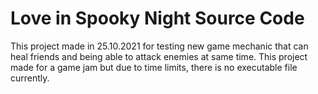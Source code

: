 # Love in Spooky Night Source Code
 This project made in 25.10.2021 for testing new game mechanic that can heal friends and being able to attack enemies at same time. This project made for a game jam but due to time limits, there is no executable file currently.
